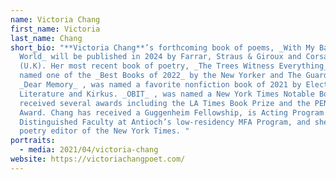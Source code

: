 ```yaml
---
name: Victoria Chang
first_name: Victoria
last_name: Chang
short_bio: "**Victoria Chang**’s forthcoming book of poems, _With My Back to the
  World_ will be published in 2024 by Farrar, Straus & Giroux and Corsair Books
  (U.K). Her most recent book of poetry, _The Trees Witness Everything_ was
  named one of the _Best Books of 2022_ by the New Yorker and The Guardian.
  _Dear Memory_ , was named a favorite nonfiction book of 2021 by Electric
  Literature and Kirkus. _OBIT_ , was named a New York Times Notable Book, and
  received several awards including the LA Times Book Prize and the PEN/Voelcker
  Award. Chang has received a Guggenheim Fellowship, is Acting Program Chair and
  Distinguished Faculty at Antioch’s low-residency MFA Program, and she is the
  poetry editor of the New York Times. "
portraits:
  - media: 2021/04/victoria-chang
website: https://victoriachangpoet.com/
---
```

